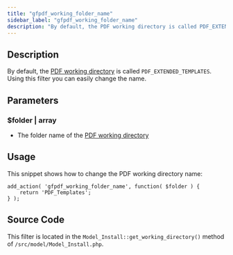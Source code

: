 ```yaml
---
title: "gfpdf_working_folder_name"
sidebar_label: "gfpdf_working_folder_name"
description: "By default, the PDF working directory is called PDF_EXTENDED_TEMPLATES. Using this filter you can easily change the name. "
---
```


## Description 

By default, the [PDF working directory](first-custom-pdf.md#working-directory) is called `PDF_EXTENDED_TEMPLATES`. Using this filter you can easily change the name. 

## Parameters 

### $folder | array
*  The folder name of the [PDF working directory](first-custom-pdf.md#working-directory)

## Usage 

This snippet shows how to change the PDF working directory name:

```
add_action( 'gfpdf_working_folder_name', function( $folder ) {
	return 'PDF_Templates';
} );
```

## Source Code 

This filter is located in the `Model_Install::get_working_directory()` method of `/src/model/Model_Install.php`.